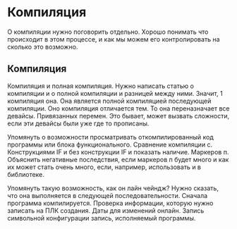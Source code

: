 # Компиляция

О компиляции нужно поговорить отдельно. Хорошо понимать что происходит в этом процессе, и как мы можем его контролировать на сколько это возможно.

## Компиляция

Компиляция и полная компиляция. Нужно написать статью о компиляции и о полной компиляции и разницей между ними. Значит, 1 компиляция она. Она является полной компиляцией последующей компиляции. Оно компиляция отличается тем. То она переназначает все девайсы. Привязанных перемен. Это бывает, может вызвать сложности, если эти девайсы были уже где то прописаны.

Упомянуть о возможности просматривать откомпилированный код программы или блока функционального. Сравнение компиляции с. Конструкциями IF и без конструкции IF и показать наличие. Маркеров п. Объяснить негативные последствия, если маркеров п будет много и как их может стать очень много, если, например, использовать и в библиотеке.

Упомянуть такую возможность, как он лайн чейндж? Нужно сказать, что она выполняется в следующей последовательности. Сначала программа компилируется. Проверка информации, которую нужно записать на ПЛК создания. Даты для изменений онлайн. Запись символьной конфигурации запись, исполняемый программы.